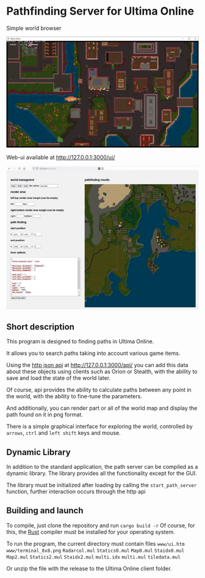 # Pathfinding Server for Ultima Online

Simple world browser

![screen shot](examples/screenshot.png "standalone ui")

Web-ui available at  <http://127.0.0.1:3000/ui/>

![screen shot](examples/screenshot_web.png "web ui")


## Short description

This program is designed to finding paths in Ultima Online.

It allows you to search paths taking into account various game items.

Using the [http json api](src/http/API.md) at <http://127.0.0.1:3000/api/> you can add this data about these objects using clients such as Orion or Stealth, with the ability to save and load the state of the world later.

Of course, api provides the ability to calculate paths between any point in the world, with the ability to fine-tune the parameters.

And additionally, you can render part or all of the world map and display the path found on it in png format.

There is a simple graphical interface for exploring the world, controlled by `arrows`, `ctrl` and `left shift` keys and mouse.

## Dynamic Library

In addition to the standard application, the path server can be compiled as a dynamic library. The library provides all the functionality except for the GUI.

The library must be initialized after loading by calling the `start_path_server` function, further interaction occurs through the http api

## Building and launch

To compile, just clone the repository and run `cargo build -r`
Of course, for this, the [Rust](https://www.rust-lang.org/tools/install) compiler must be installed for your operating system.

To run the program, the current directory must contain files
`www/ui.htm`
`www/terminal_8x8.png`
`Radarcol.mul`
`Statics0.mul`
`Map0.mul`
`Staidx0.mul`
`Map2.mul`
`Statics2.mul`
`Staidx2.mul`
`multi.idx`
`multi.mul`
`tiledata.mul`
 
Or unzip the file with the release to the Ultima Online client folder.
